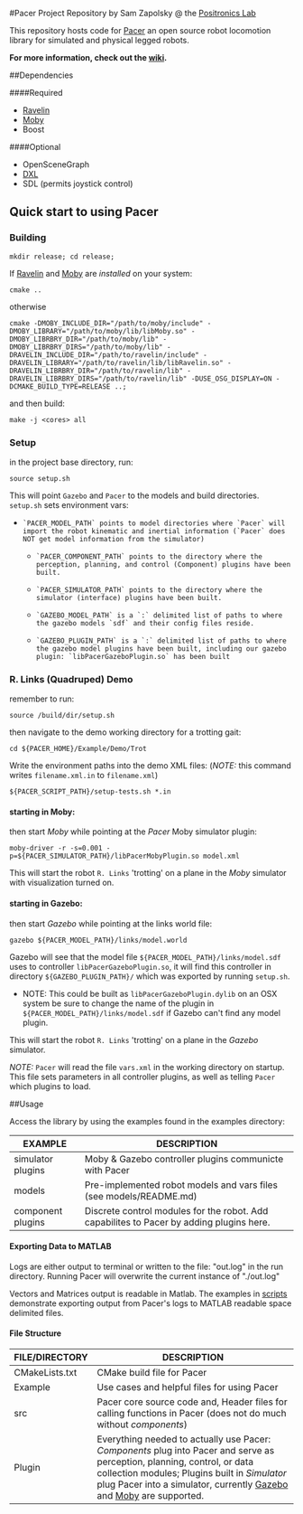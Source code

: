 #Pacer Project Repository
by Sam Zapolsky @ the [Positronics Lab]

[Positronics Lab]: http://robotics.gwu.edu/positronics/

This repository hosts code for [Pacer] an open source robot locomotion library for simulated and physical legged robots.

[Pacer]: https://github.com/PositronicsLab/Pacer

**For more information, check out the [wiki].**

[wiki]: https://github.com/PositronicsLab/Pacer/wiki

##Dependencies 

####Required 

- [Ravelin] 
- [Moby] 
- Boost 

####Optional 

- OpenSceneGraph
- [DXL]
- SDL (permits joystick control)

[Ravelin]: https://github.com/PositronicsLab/Ravelin
[Moby]: https://github.com/PositronicsLab/Moby
[DXL]: https://github.com/samzapo/DynamixelDriver

## Quick start to using Pacer
### Building
```
mkdir release; cd release;
```
If [Ravelin](http://positronicslab.github.io/Ravelin/) and [Moby](http://positronicslab.github.io/Moby/) are *installed* on your system:
```
cmake ..
```
otherwise
```
cmake -DMOBY_INCLUDE_DIR="/path/to/moby/include" -DMOBY_LIBRARY="/path/to/moby/lib/libMoby.so" -DMOBY_LIBRBRY_DIR="/path/to/moby/lib" -DMOBY_LIBRBRY_DIRS="/path/to/moby/lib" -DRAVELIN_INCLUDE_DIR="/path/to/ravelin/include" -DRAVELIN_LIBRARY="/path/to/ravelin/lib/libRavelin.so" -DRAVELIN_LIBRBRY_DIR="/path/to/ravelin/lib" -DRAVELIN_LIBRBRY_DIRS="/path/to/ravelin/lib" -DUSE_OSG_DISPLAY=ON -DCMAKE_BUILD_TYPE=RELEASE ..;
```
and then build:
```
make -j <cores> all
```
### Setup

in the project base directory, run:

`source setup.sh`

This will point `Gazebo` and `Pacer` to the models and build directories.  `setup.sh` sets environment vars:
*     `PACER_MODEL_PATH` points to model directories where `Pacer` will import the robot kinematic and inertial information (`Pacer` does NOT get model information from the simulator)
  *     `PACER_COMPONENT_PATH` points to the directory where the perception, planning, and control (Component) plugins have been built.
  *     `PACER_SIMULATOR_PATH` points to the directory where the simulator (interface) plugins have been built.
  *     `GAZEBO_MODEL_PATH` is a `:` delimited list of paths to where the gazebo models `sdf` and their config files reside.
  *     `GAZEBO_PLUGIN_PATH` is a `:` delimited list of paths to where the gazebo model plugins have been built, including our gazebo plugin: `libPacerGazeboPlugin.so` has been built

### R. Links (Quadruped) Demo

  remember to run:
  ```
  source /build/dir/setup.sh
  ```
  then navigate to the demo working directory for a trotting gait:
  ```
  cd ${PACER_HOME}/Example/Demo/Trot
  ```
  Write the environment paths into the demo XML files: (*NOTE:* this command writes `filename.xml.in` to `filename.xml`)
  ```
  ${PACER_SCRIPT_PATH}/setup-tests.sh *.in
  ```
#### starting in Moby:

  then start *Moby* while pointing at the *Pacer* Moby simulator plugin:
  ```
  moby-driver -r -s=0.001 -p=${PACER_SIMULATOR_PATH}/libPacerMobyPlugin.so model.xml
  ```
  This will start the robot `R. Links` 'trotting' on a plane in the *Moby* simulator with visualization turned on.

#### starting in Gazebo:

  then start *Gazebo* while pointing at the links world file:
  ```
  gazebo ${PACER_MODEL_PATH}/links/model.world
  ```
  Gazebo will see that the model file `${PACER_MODEL_PATH}/links/model.sdf` uses to controller `libPacerGazeboPlugin.so`, it will find this controller in directory `${GAZEBO_PLUGIN_PATH}/` which was exported by running `setup.sh`.

  *  NOTE: This could be built as `libPacerGazeboPlugin.dylib` on an OSX system be sure to change the name of the plugin in `${PACER_MODEL_PATH}/links/model.sdf` if Gazebo can't find any model plugin.

  This will start the robot `R. Links` 'trotting' on a plane in the *Gazebo* simulator.

  *NOTE:* `Pacer` will read the file `vars.xml` in the working directory on startup.  This file sets parameters in all controller plugins, as well as telling `Pacer` which plugins to load. 

##Usage

Access the library by using the examples found in the examples directory:

 EXAMPLE       |  DESCRIPTION
--------------|---------------------------------------------------------
 simulator plugins     |  Moby & Gazebo controller plugins communicte with Pacer
 models        |  Pre-implemented robot models and vars files (see models/README.md)
 component plugins   |    Discrete control modules for the robot.  Add capabilites to Pacer by adding plugins here.

#### Exporting Data to MATLAB

 Logs are either output to terminal or written to the file: "out.log" in the run directory.  Running Pacer will overwrite the current instance of "./out.log"

 Vectors and Matrices output is readable in Matlab.  The examples in [scripts] demonstrate exporting output from Pacer's logs to MATLAB readable space delimited files.

[scripts]: https://github.com/PositronicsLab/Pacer/tree/master/Example/Script

#### File Structure

 FILE/DIRECTORY  |  DESCRIPTION
---------------- | ---------------------------------------------------------
 CMakeLists.txt  |  CMake build file for Pacer
 Example         |  Use cases and helpful files for using Pacer
 src             |  Pacer core source code and, Header files for calling functions in Pacer (does not do much without *components*)
 Plugin          |  Everything needed to actually use Pacer: *Components* plug into Pacer and serve as perception, planning, control, or data collection modules;  Plugins built in *Simulator* plug Pacer into a simulator, currently [Gazebo] and [Moby] are supported.  

 [Moby]: https://github.com/PositronicsLab/Moby
 [Gazebo]: gazebosim.org
